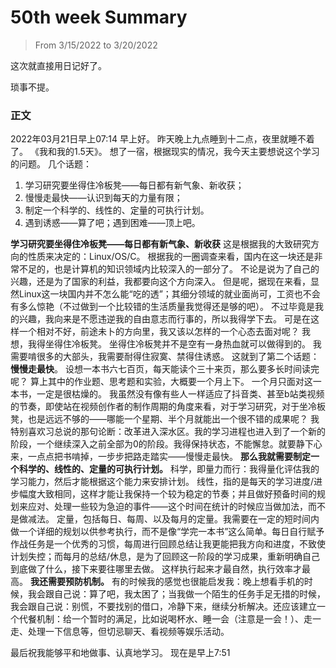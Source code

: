 # 50th week Summary

> From 3/15/2022 to 3/20/2022

这次就直接用日记好了。

琐事不提。

### 正文

2022年03月21日早上07:14
早上好。
昨天晚上九点睡到十二点，夜里就睡不着了。
《我和我的1.5天》。
想了一宿，根据现实的情况，我今天主要想说这个学习的问题。
几个话题：
1. 学习研究要坐得住冷板凳——每日都有新气象、新收获；
2. 慢慢走最快——认识到每天的力量有限；
3. 制定一个科学的、线性的、定量的可执行计划。
4. 遇到诱惑——算了吧；遇到困难——顶上吧。

**学习研究要坐得住冷板凳——每日都有新气象、新收获**
这是根据我的大致研究方向的性质来决定的：Linux/OS/C。
根据我的一圈调查来看，国内在这一块还是非常不足的，也是计算机的知识领域内比较深入的一部分了。
不论是说为了自己的兴趣，还是为了国家的利益，我都要向这个方向深入。
但是呢，据现在来看，显然Linux这一块国内并不怎么能“吃的透”；其细分领域的就业面尚可，工资也不会有多么惊艳（不过做到一个比较错的生活质量我觉得还是够的吧）。
不过毕竟是我的兴趣，我向来是不愿违逆我的自由意志而行事的，所以我得学下去。
可是在这样一个相对不好，前途未卜的方向里，我又该以怎样的一个心态去面对呢？
我想，我得坐得住冷板凳。
坐得住冷板凳并不是空有一身热血就可以做得到的。
我需要啃很多的大部头，我需要耐得住寂寞、禁得住诱惑。
这就到了第二个话题：**慢慢走最快**。
设想一本书六七百页，每天能读个三十来页，那么要多长时间读完呢？
算上其中的作业题、思考题和实验，大概要一个月上下。
一个月只面对这一本书，一定是很枯燥的。
我虽然没有像有些人一样适应了抖音类、甚至b站类视频的节奏，即使站在视频创作者的制作周期的角度来看，对于学习研究，对于坐冷板凳，也是远远不够的——哪能一个星期、半个月就能出一个很不错的成果呢？
我特别喜欢习总说的那句论断：改革进入深水区。我的学习进程也进入到了一个新的阶段，一个继续深入之前全部为0的阶段。我得保持状态，不能懈怠。就要静下心来，一点点把书啃掉，一步步把路走踏实——慢慢走最快。
**那么我就需要制定一个科学的、线性的、定量的可执行计划。**
科学，即量力而行：我得量化评估我的学习能力，然后才能根据这个能力来安排计划。
线性，指的是每天的学习进度/进步幅度大致相同，这样才能让我保持一个较为稳定的节奏；并且做好预备时间的规划来应对、处理一些较为急迫的事件——这个时间在统计的时候应当做加法，而不是做减法。
定量，包括每日、每周、以及每月的定量。我需要在一定的短时间内做一个详细的规划以供参考执行，而不是像“学完一本书”这么简单。每日自行赋予作战任务是一个优秀的习惯，每周进行回顾总结让我更能把我方向和进度，不致使计划失控；而每月的总结/休息，是为了回顾这一阶段的学习成果，重新明确自己到底做了什么，接下来要往哪里去做。
这样执行起来才最自然，执行效率才最高。
**我还需要预防机制。**
有的时候我的感觉也很能启发我：晚上想看手机的时候，我会跟自己说：算了吧，我太困了；当我做一个陌生的任务手足无措的时候，我会跟自己说：别慌，不要找别的借口，冷静下来，继续分析解决。还应该建立一个代餐机制：给一个暂时的满足，比如说喝杯水、睡一会（注意是一会！）、走一走、处理一下信息等，但切忌聊天、看视频等娱乐活动。

最后祝我能够平和地做事、认真地学习。
现在是早上7:51